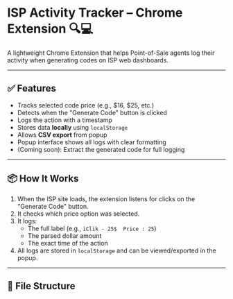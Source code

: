 # ISP Activity Tracker – Chrome Extension 🔍💻

A lightweight Chrome Extension that helps Point-of-Sale agents log their activity when generating codes on ISP web dashboards.

---

## ✅ Features

- Tracks selected code price (e.g., $16, $25, etc.)
- Detects when the "Generate Code" button is clicked
- Logs the action with a timestamp
- Stores data **locally** using `localStorage`
- Allows **CSV export** from popup
- Popup interface shows all logs with clear formatting
- (Coming soon): Extract the generated code for full logging

---

## 📦 How It Works

1. When the ISP site loads, the extension listens for clicks on the "Generate Code" button.
2. It checks which price option was selected.
3. It logs:
   - The full label (e.g., `iClik - 25$  Price : 25`)
   - The parsed dollar amount
   - The exact time of the action
4. All logs are stored in `localStorage` and can be viewed/exported in the popup.

---

## 📁 File Structure

